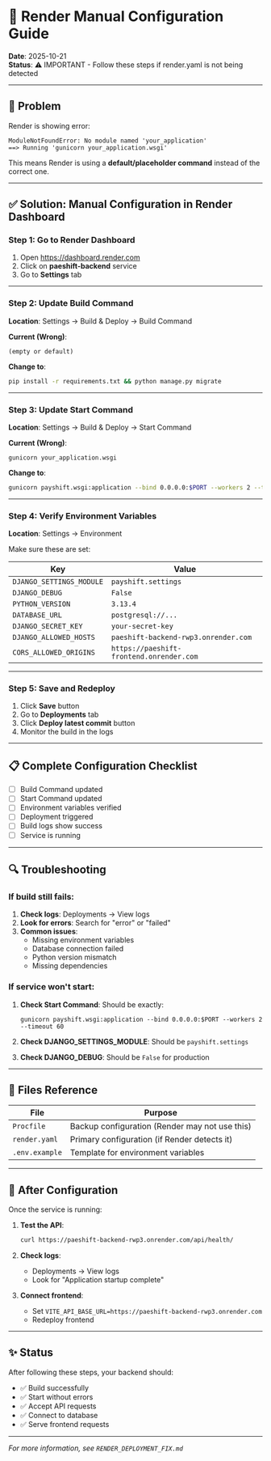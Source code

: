 # 🔧 Render Manual Configuration Guide

**Date**: 2025-10-21  
**Status**: ⚠️ IMPORTANT - Follow these steps if render.yaml is not being detected

---

## 🐛 Problem

Render is showing error:
```
ModuleNotFoundError: No module named 'your_application'
==> Running 'gunicorn your_application.wsgi'
```

This means Render is using a **default/placeholder command** instead of the correct one.

---

## ✅ Solution: Manual Configuration in Render Dashboard

### **Step 1: Go to Render Dashboard**

1. Open https://dashboard.render.com
2. Click on **paeshift-backend** service
3. Go to **Settings** tab

---

### **Step 2: Update Build Command**

**Location**: Settings → Build & Deploy → Build Command

**Current (Wrong)**:
```
(empty or default)
```

**Change to**:
```bash
pip install -r requirements.txt && python manage.py migrate
```

---

### **Step 3: Update Start Command**

**Location**: Settings → Build & Deploy → Start Command

**Current (Wrong)**:
```
gunicorn your_application.wsgi
```

**Change to**:
```bash
gunicorn payshift.wsgi:application --bind 0.0.0.0:$PORT --workers 2 --timeout 60
```

---

### **Step 4: Verify Environment Variables**

**Location**: Settings → Environment

Make sure these are set:

| Key | Value |
|-----|-------|
| `DJANGO_SETTINGS_MODULE` | `payshift.settings` |
| `DJANGO_DEBUG` | `False` |
| `PYTHON_VERSION` | `3.13.4` |
| `DATABASE_URL` | `postgresql://...` |
| `DJANGO_SECRET_KEY` | `your-secret-key` |
| `DJANGO_ALLOWED_HOSTS` | `paeshift-backend-rwp3.onrender.com` |
| `CORS_ALLOWED_ORIGINS` | `https://paeshift-frontend.onrender.com` |

---

### **Step 5: Save and Redeploy**

1. Click **Save** button
2. Go to **Deployments** tab
3. Click **Deploy latest commit** button
4. Monitor the build in the logs

---

## 📋 Complete Configuration Checklist

- [ ] Build Command updated
- [ ] Start Command updated
- [ ] Environment variables verified
- [ ] Deployment triggered
- [ ] Build logs show success
- [ ] Service is running

---

## 🔍 Troubleshooting

### If build still fails:

1. **Check logs**: Deployments → View logs
2. **Look for errors**: Search for "error" or "failed"
3. **Common issues**:
   - Missing environment variables
   - Database connection failed
   - Python version mismatch
   - Missing dependencies

### If service won't start:

1. **Check Start Command**: Should be exactly:
   ```
   gunicorn payshift.wsgi:application --bind 0.0.0.0:$PORT --workers 2 --timeout 60
   ```

2. **Check DJANGO_SETTINGS_MODULE**: Should be `payshift.settings`

3. **Check DJANGO_DEBUG**: Should be `False` for production

---

## 📝 Files Reference

| File | Purpose |
|------|---------|
| `Procfile` | Backup configuration (Render may not use this) |
| `render.yaml` | Primary configuration (if Render detects it) |
| `.env.example` | Template for environment variables |

---

## 🚀 After Configuration

Once the service is running:

1. **Test the API**:
   ```bash
   curl https://paeshift-backend-rwp3.onrender.com/api/health/
   ```

2. **Check logs**:
   - Deployments → View logs
   - Look for "Application startup complete"

3. **Connect frontend**:
   - Set `VITE_API_BASE_URL=https://paeshift-backend-rwp3.onrender.com`
   - Redeploy frontend

---

## ✨ Status

After following these steps, your backend should:
- ✅ Build successfully
- ✅ Start without errors
- ✅ Accept API requests
- ✅ Connect to database
- ✅ Serve frontend requests

---

*For more information, see `RENDER_DEPLOYMENT_FIX.md`*

